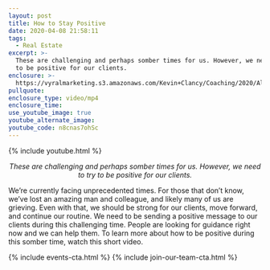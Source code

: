 ```yaml
---
layout: post
title: How to Stay Positive
date: 2020-04-08 21:58:11
tags:
  - Real Estate
excerpt: >-
  These are challenging and perhaps somber times for us. However, we need to try
  to be positive for our clients.
enclosure: >-
  https://vyralmarketing.s3.amazonaws.com/Kevin+Clancy/Coaching/2020/Albany+Real+Estate+Agent-+Let's+Be+Positive.mp4
pullquote:
enclosure_type: video/mp4
enclosure_time:
use_youtube_image: true
youtube_alternate_image:
youtube_code: n8cnas7ohSc
---
```


{% include youtube.html %}

<p style="text-align: center;"><em>These are challenging and perhaps somber times for us. However, we need to try to be positive for our clients.</em></p>

We’re currently facing unprecedented times. For those that don’t know, we’ve lost an amazing man and colleague, and likely many of us are grieving. Even with that, we should be strong for our clients, move forward, and continue our routine. We need to be sending a positive message to our clients during this challenging time. People are looking for guidance right now and we can help them. To learn more about how to be positive during this somber time, watch this short video.

{% include events-cta.html %} {% include join-our-team-cta.html %}